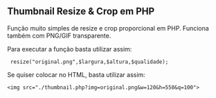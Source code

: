 ##  Thumbnail Resize & Crop em PHP
   
Função muito simples de resize e crop proporcional em PHP.
Funciona também com PNG/GIF transparente.

Para executar a função basta utilizar assim: 
 
     resize("original.png",$largura,$altura,$qualidade);

Se quiser colocar no HTML, basta utilizar assim:
	
	<img src="./thumbnail.php?img=original.png&w=120&h=550&q=100">
